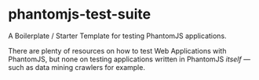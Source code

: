 # phantomjs-test-suite

A Boilerplate / Starter Template for testing PhantomJS applications.

There are plenty of resources on how to test Web Applications with PhantomJS, but none on testing applications written in PhantomJS _itself_ — such as data mining crawlers for example.

